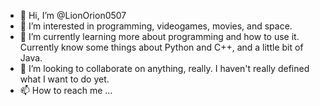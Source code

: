 - 👋 Hi, I’m @LionOrion0507
- 👀 I’m interested in programming, videogames, movies, and space.
- 🌱 I’m currently learning more about programming and how to use it. Currently know some things about Python and C++, and a little bit of Java.
- 💞️ I’m looking to collaborate on anything, really. I haven't really defined what I want to do yet.
- 📫 How to reach me ...

<!---
LionOrion0507/LionOrion0507 is a ✨ special ✨ repository because its `README.md` (this file) appears on your GitHub profile.
You can click the Preview link to take a look at your changes.
--->
